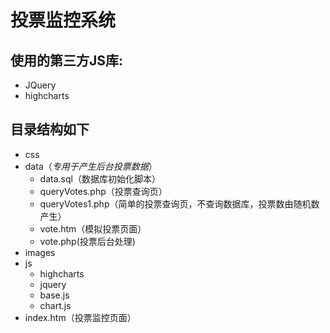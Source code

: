 # 投票监控系统 #

## 使用的第三方JS库: ##
- JQuery
- highcharts

## 目录结构如下 ##
- css
- data（*专用于产生后台投票数据*）
	- data.sql（数据库初始化脚本）
	- queryVotes.php（投票查询页）
	- queryVotes1.php（简单的投票查询页，不查询数据库，投票数由随机数产生）
	- vote.htm（模拟投票页面）
	- vote.php(投票后台处理)
- images
- js
	- highcharts
	- jquery
	- base.js
	- chart.js
- index.htm（投票监控页面）
